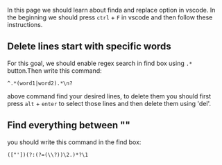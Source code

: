In this page we should learn about finda and replace option in vscode. In the beginning we should press `ctrl` + `F` in vscode and then follow these instructions.


## Delete lines start with specific words
For this goal, we should enable regex search in find box using `.*` button.Then write this command:

```
^.*(word1|word2).*\n?
```
above command find your desired lines, to delete them you should first press `alt` + `enter` to select those lines and then delete them using 'del'.


## Find everything between ""
you should write this command in the find box:

```
(["'])(?:(?=(\\?))\2.)*?\1
```
